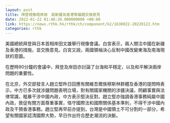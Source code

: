```yaml
---
layout: post
title: 拜登視像晤岸田　就新疆及香港等議題交換意見
date: 2022-01-22 01:48:20.000000000 +08:00
link: https://news.rthk.hk/rthk/ch/component/k2/1630022-20220122.htm
categories: rthk
---
```


美國總統拜登與日本首相岸田文雄舉行視像會議。白宮表示，兩人關注中國在新疆及香港的措施，並交換意見。白宮又說，兩國領袖決心反制中國改變東海及南海現狀的意圖。

在歷時90分鐘的會議中，拜登及岸田亦討論了台海和平穩定，以及和平解決兩岸問題的重要性。

在北京，外交部發言人趙立堅昨日回應有關維吾爾族穆斯林群體及香港的提問時表示，中方已多次就涉疆問題表明立場，對有關國家機關的涉疆決議，罔顧事實與法律常識，粗暴干涉中國內政，中方表示堅決反對。趙立堅亦強調香港事務純屬中國內政，敦促有關方面尊重事實，恪守國際法和國際關係基本準則，不得干涉中國內政及干預香港事務。趙立堅再早前亦提到，台灣是中國領土不可分割的一部分，希望有關國家認清國際大勢，早日作出符合歷史潮流的決斷。
